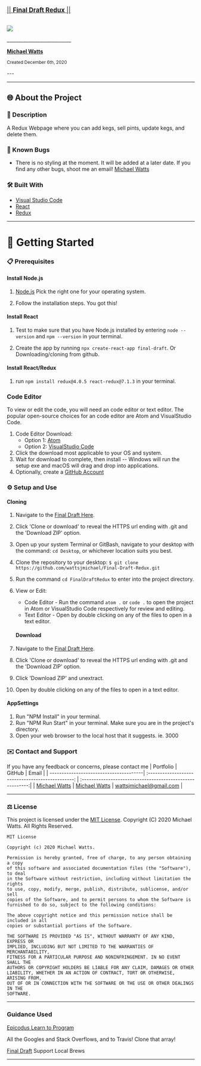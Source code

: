 <br>
<p>
  <u><big>|| <b>Final Draft Redux</b> ||</big></u>
</p>
<p>
    <!-- Project Avatar/Logo -->
    <br>
    <a>
        <img src="https://creazilla-store.fra1.digitaloceanspaces.com/emojis/46923/clinking-beer-mugs-emoji-clipart-md.png">
    </a>
    <p>
      ___________________________
    </p>
    <!-- GitHub Link -->
    <p>
        <a href="https://github.com/wattsjmichael">
            <strong>Michael Watts</strong>
        </a> 
    </p>
    <p>
  <small>Created December 6th, 2020</small>
</p>
---

---
## 🌐 About the Project

### 📖 Description

A Redux Webpage where you can add kegs, sell pints, update kegs, and delete them.

### 🦠 Known Bugs

- There is no styling at the moment. It will be added  at a later date. If you find any other bugs, shoot me an email! <a href=mailto:wattsjmichael@gmail.com>Michael Watts </a>

### 🛠 Built With

- [Visual Studio Code](https://code.visualstudio.com/)
- [React](https://reactjs.org/)
- [Redux](https://redux.js.org)
---

# 🏁 Getting Started

### 📋 Prerequisites

#### Install Node.js
 1. [Node.js](https://nodejs.org/en/download/) Pick the right one for your operating system. 

 2. Follow the installation steps. You got this! 

#### Install React

1. Test to make sure that you have Node.js installed by entering `node --version` and `npm --version` in your terminal. 

2. Create the app by running `npx create-react-app final-draft`. Or Downloading/cloning from github. 

#### Install React/Redux

1.  run `npm install redux@4.0.5 react-redux@7.1.3` in your terminal. 



### Code Editor

To view or edit the code, you will need an code editor or text editor. The popular open-source choices for an code editor are Atom and VisualStudio Code.

1. Code Editor Download:
   - Option 1: [Atom](https://nodejs.org/en/)
   - Option 2: [VisualStudio Code](https://www.npmjs.com/)
2. Click the download most applicable to your OS and system.
3. Wait for download to complete, then install -- Windows will run the setup exe and macOS will drag and drop into applications.
4. Optionally, create a [GitHub Account](https://github.com)

### ⚙️ Setup and Use

#### Cloning

1. Navigate to the [Final Draft Here](https://github.com/wattsjmichael/Final-Draft-Redux).
2. Click 'Clone or download' to reveal the HTTPS url ending with .git and the 'Download ZIP' option.
3. Open up your system Terminal or GitBash, navigate to your desktop with the command: `cd Desktop`, or whichever location suits you best.
4. Clone the repository to your desktop: `$ git clone https://github.com/wattsjmichael/Final-Draft-Redux.git`
5. Run the command `cd FinalDraftRedux` to enter into the project directory.
6. View or Edit:
   - Code Editor - Run the command `atom .` or `code .` to open the project in Atom or VisualStudio Code respectively for review and editing.
   - Text Editor - Open by double clicking on any of the files to open in a text editor.

   #### Download

1. Navigate to the [Final Draft Here](https://github.com/wattsjmichael/Final-Draft-Redux).
2. Click 'Clone or download' to reveal the HTTPS url ending with .git and the 'Download ZIP' option.
3. Click 'Download ZIP' and unextract.
4. Open by double clicking on any of the files to open in a text editor.

#### AppSettings
1. Run "NPM Install" in your terminal. 
2. Run "NPM Run Start" in your terminal. Make sure you are in the project's directory. 
3. Open your web browser to the local host that it suggests. ie. 3000




### ✉️ Contact and Support

If you have any feedback or concerns, please contact me
| Portfolio                              |                      GitHub                       |                           Email                           |
| ---------------------------------------| :-----------------------------------------------: | :--------------------------------------------------------:|
| [Michael Watts](www.wattsjmichael.com) | [Michael Watts](https://github.com/wattsjmichael) | [wattsjmichael@gmail.com](mailto:wattsjmichael@gmail.com) |

---

### ⚖️ License

This project is licensed under the [MIT License](https://opensource.org/licenses/MIT). Copyright (C) 2020 Michael Watts. All Rights Reserved.

```
MIT License

Copyright (c) 2020 Michael Watts.

Permission is hereby granted, free of charge, to any person obtaining a copy
of this software and associated documentation files (the "Software"), to deal
in the Software without restriction, including without limitation the rights
to use, copy, modify, merge, publish, distribute, sublicense, and/or sell
copies of the Software, and to permit persons to whom the Software is
furnished to do so, subject to the following conditions:

The above copyright notice and this permission notice shall be included in all
copies or substantial portions of the Software.

THE SOFTWARE IS PROVIDED "AS IS", WITHOUT WARRANTY OF ANY KIND, EXPRESS OR
IMPLIED, INCLUDING BUT NOT LIMITED TO THE WARRANTIES OF MERCHANTABILITY,
FITNESS FOR A PARTICULAR PURPOSE AND NONINFRINGEMENT. IN NO EVENT SHALL THE
AUTHORS OR COPYRIGHT HOLDERS BE LIABLE FOR ANY CLAIM, DAMAGES OR OTHER
LIABILITY, WHETHER IN AN ACTION OF CONTRACT, TORT OR OTHERWISE, ARISING FROM,
OUT OF OR IN CONNECTION WITH THE SOFTWARE OR THE USE OR OTHER DEALINGS IN THE
SOFTWARE.
```

---
### Guidance Used

[Epicodus Learn to Program](https://www.Learnhowtoprogram.com)

All the Googles and Stack Overflows, and to Travis! Clone that array! 

[Final Draft](https://www.finaldrafttaphouse.com) Support Local Brews

---
